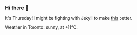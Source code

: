 ### Hi there :wave:

It's Thursday! I might be fighting with Jekyll to make [this](https://swissclubto.github.io) better.

Weather in Toronto: sunny, at +11°C.
